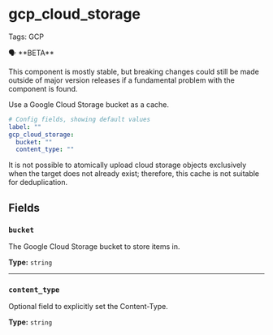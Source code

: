# gcp_cloud_storage

Tags: GCP

<aside>
🗣 **BETA**

This component is mostly stable, but breaking changes could still be made outside of major version releases if a fundamental problem with the component is found.

</aside>

Use a Google Cloud Storage bucket as a cache.

```yaml
# Config fields, showing default values
label: ""
gcp_cloud_storage:
  bucket: ""
  content_type: ""
```

It is not possible to atomically upload cloud storage objects exclusively when the target does not already exist; therefore, this cache is not suitable for deduplication.

## Fields

### **`bucket`**

The Google Cloud Storage bucket to store items in.

**Type:** `string`

---

### **`content_type`**

Optional field to explicitly set the Content-Type.

**Type:** `string`